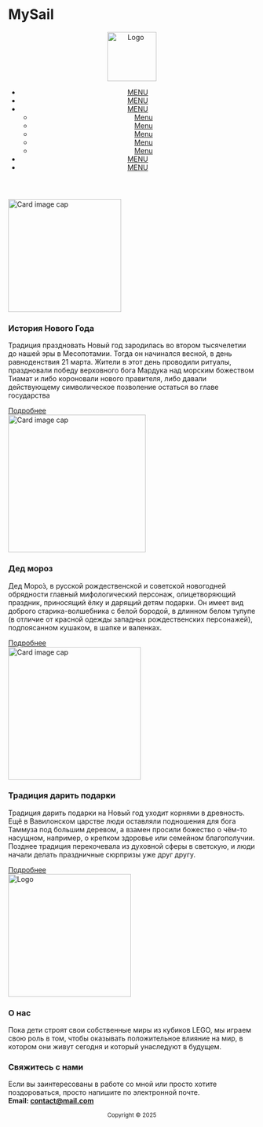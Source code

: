 # MySail
<!DOCTYPE html>
<header>
    <img src="https://static2.my-shop.ru/products368/3676422/ph_01.jpg" width="100" draggable="false" alt="Logo">

<link rel="stylesheet" href="style.css.css">

<link rel="preconnect" href="https://fonts.googleapis.com">
<link rel="preconnect" href="https://fonts.gstatic.com" crossorigin>
<link href="https://fonts.googleapis.com/css2?family=Afacad+Flux:wght@100..1000&family=Great+Vibes&family=Inter:ital,opsz,wght@0,14..32,100..900;1,14..32,100..900&family=Rubik:ital,wght@0,300..900;1,300..900&display=swap" rel="stylesheet">
  
  <nav id="menu1">
    <ul>
 		<li><a href="#m1">MENU</a></li>
        <li><a href="#m2">MENU</a></li>
 		<li><a href="#m3">MENU</a>
 			<ul>
                <li><a href="#m3_1">Menu</a></li>
                <li><a href="#m3_2">Menu</a></li>
                <li><a href="#m3_3">Menu</a></li>
                <li><a href="#m3_4">Menu</a></li>
                <li><a href="#m3_5">Menu</a></li>
 			</ul>
 		</li>
 		<li><a href="#m4">MENU</a></li>
 		<li><a href="#m5">MENU</a></li>
    </ul>
</nav>
</header>

<main>
  <div class="pos">
    <div class="post">
      <img height="230" src="https://cdn.culture.ru/images/f4842c24-ba14-5343-b1df-e58a3feb626c" alt="Card image cap">
      <div>
        <h3>История Нового Года</h3>
        <p>
         Традиция праздновать Новый год зародилась во втором тысячелетии до нашей эры в Месопотамии. Тогда он начинался весной, в день равноденствия 21 марта.  Жители в этот день проводили ритуалы, праздновали победу верховного бога Мардука над морским божеством Тиамат и либо короновали нового правителя, либо давали действующему символическое позволение остаться во главе государства
        </p>
        <a href="post.html.html">Подробнее</a>
      </div>
    </div>
    <div class="post">
      <img height="280" src="https://cdn.culture.ru/images/e5db0196-a41d-53b7-80ef-4cf691a4049d" alt="Card image cap">
      <div>
        <h3>Дед мороз</h3>
        <p>
          Дед Моро́з, в русской рождественской и советской новогодней обрядности главный мифологический персонаж, олицетворяющий праздник, приносящий ёлку и дарящий детям подарки. Он имеет вид доброго старика-волшебника c белой бородой, в длинном белом тулупе (в отличие от красной одежды западных рождественских персонажей), подпоясанном кушаком, в шапке и валенках.
        </p>
        <a href="#">Подробнее</a>
      </div>
    </div>
    <div class="post">
      <img height="270" src="https://brest.1prof.by/file/2023/12/podarki_ng4.jpg" alt="Card image cap">
      <div>
        <h3>Традиция дарить подарки</h3>
        <p>
          Традиция дарить подарки на Новый год уходит корнями в древность. Ещё в Вавилонском царстве люди оставляли подношения для бога Таммуза под большим деревом, а взамен просили божество о чём-то насущном, например, о крепком здоровье или семейном благополучии. Позднее традиция перекочевала из духовной сферы в светскую, и люди начали делать праздничные сюрпризы уже друг другу.
        </p>
        <a href="#">Подробнее</a>
      </div>
    </div>
  </div>
</main>
<footer>
  <div>
    <div>
      <div>
        <img src="https://i.postimg.cc/bJptxPg6/transformed.png" alt="Logo" width="250">
      </div>
      <div class="footer-columns">
        <div class="footer-column">
          <h3>О нас</h3>
          <p>
            Пока дети строят свои собственные миры из кубиков LEGO, мы играем свою роль в том, чтобы оказывать положительное влияние на мир, в котором они живут сегодня и который унаследуют в будущем.
          </p>
        </div>
        <div class="footer-column">
          <h3>Свяжитесь с нами</h3>
          <p>
            Если вы заинтересованы в работе со мной или просто хотите поздороваться, просто напишите по электронной почте.
            <br><strong>Email: <a href="#">contact@mail.com</a></strong>
          </p>
        </div>
      </div>
    </div>
    <center>
      <small>Copyright &copy; 2025</small>
    </center>
  </div>
</footer>
